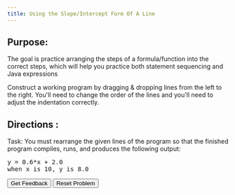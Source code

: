```yaml
---
title: Using the Slope/Intercept Form Of A Line
---
```


## Purpose:

 <p>The goal is practice arranging the steps of a formula/function into the correct steps, which will help you practice both statement sequencing and Java expressions</p>

<p>Construct a working program by dragging & dropping lines from the left to the right. You'll need to change the order of the lines and you'll need to adjust the indentation correctly.</p>

## Directions :

<div style="text-align: justify">
    <p>Task: You must rearrange the given lines of the program so that the finished program compiles, runs, and produces the following output:</p>
<pre>
y = 0.6*x + 2.0
when x is 10, y is 8.0
</pre>
</div>

<div id="sortableTrash" class="sortable-code"></div> 
<div id="sortable" class="sortable-code"></div> 
<div style="clear:both;"></div> 
<p> 
    <input id="feedbackLink" value="Get Feedback" type="button" /> 
    <input id="newInstanceLink" value="Reset Problem" type="button" /> 
</p> 
<script type="text/javascript"> 
(function(){
  var initial = "// Line 1: y = mx + b\n" +
    "// Line 2: Let's declare the variables in left-to-right order\n" +
    "class SlopeIntercept {\n" +
    "  public static void main(String[] args) {\n" +
    "      double y;\n" +
    "      double m = 3.0/5.0;\n" +
    "      double x = 10;\n" +
    "      double b = 2;\n" +
    "      double firstStep = m * x;\n" +
    "      y = firstStep + b;\n" +
    "      System.out.println(\"y = \" + m + \"*x + \" + b );\n" +
    "      System.out.println(\"when x is 10, y is \" + y);\n" +
    "  }\n" +
    "}";
    function displayErrors(fb) {
      if(fb.errors.length > 0) {
          alert(fb.errors[0]);
      }
  }     
  var parsonsPuzzle = new ParsonsWidget({
    "sortableId": "sortable",
    "max_wrong_lines": 10,
    "grader": ParsonsWidget._graders.LineBasedGrader,
    "exec_limit": 2500,
    "can_indent": true,
    "x_indent": 50,
    "lang": "en",
    "trashId": "sortableTrash",
    'feedback_cb' : displayErrors
  });
  parsonsPuzzle.init(initial);
  parsonsPuzzle.shuffleLines();
  $("#newInstanceLink").click(function(event){ 
      event.preventDefault(); 
      parsonsPuzzle.shuffleLines(); 
  }); 
  $("#feedbackLink").click(function(event){ 
      event.preventDefault(); 
      parsonsPuzzle.getFeedback(); 
  }); 
})(); 
</script>
